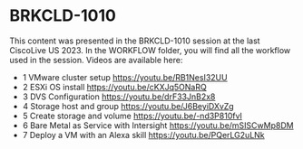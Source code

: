 # BRKCLD-1010

This content was presented in the BRKCLD-1010 session at the last CiscoLive US 2023.
In the WORKFLOW folder, you will find all the workflow used in the session.
Videos are available here:
 
- 1 VMware cluster setup https://youtu.be/RB1NesI32UU
 - 2 ESXi OS install https://youtu.be/cKXJq5ONaRQ
 - 3 DVS Configuration https://youtu.be/drF33JnB2x8
 - 4 Storage host and group https://youtu.be/J6BeyiDXvZg
 - 5 Create storage and volume https://youtu.be/-nd3P810fvI
 - 6 Bare Metal as Service with Intersight https://youtu.be/mSISCwMp8DM
 - 7 Deploy a VM with an Alexa skill https://youtu.be/PQerLG2uLNk
